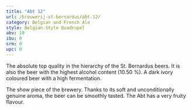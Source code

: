 ```yaml
---
title: "Abt 12"
url: /brouwerij-st-bernardus/abt-12/
category: Belgian and French Ale
style: Belgian-Style Quadrupel
abv: 10
ibu: 0
srm: 0
upc: 0
---
```

The absolute top quality in the hierarchy of the St. Bernardus beers. It is also the beer with the highest alcohol content (10.50 %).
A dark ivory coloured beer with a high fermentation. 

The show piece of the brewery. Thanks to its soft and unconditionally genuine aroma, the beer can be smoothly tasted.  The Abt has a very fruity flavour.
